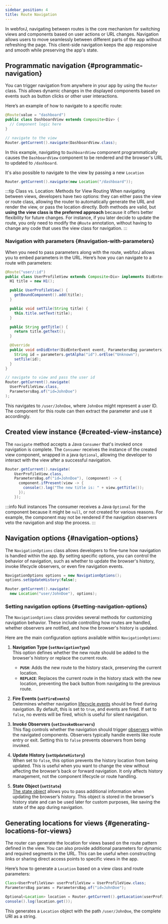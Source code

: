 ```yaml
---
sidebar_position: 4
title: Route Navigation
---
```


In webforJ, navigating between routes is the core mechanism for switching views and components based on user actions or URL changes. Navigation allows users to move seamlessly between different parts of the app without refreshing the page. This client-side navigation keeps the app responsive and smooth while preserving the app's state.

## Programmatic navigation {#programmatic-navigation}

You can trigger navigation from anywhere in your app by using the `Router` class. This allows dynamic changes in the displayed components based on events such as button clicks or other user interactions.

Here’s an example of how to navigate to a specific route:

```java
@Route(value = "dashboard")
public class DashboardView extends Composite<Div> {
  // Component logic here
}
```

```java
// navigate to the view
Router.getCurrent().navigate(DashboardView.class);
```

In this example, navigating to `DashboardView` component programmatically  causes the `DashboardView` component to be rendered
and the browser's URL to updated to `/dashboard`.

It's also possible to navigate to the view by passing a new `Location`

```java
Router.getCurrent().navigate(new Location("/dashboard"));
```

:::tip Class vs. Location: Methods for View Routing
When navigating between views, developers have two options: they can either pass the view or route class, allowing the router to automatically generate the URL and render the view, or pass the location directly. Both methods are valid, but **using the view class is the preferred approach** because it offers better flexibility for future changes. For instance, if you later decide to update the route, you only need to modify the `@Route` annotation, without having to change any code that uses the view class for navigation.
:::

### Navigation with parameters {#navigation-with-parameters}

When you need to pass parameters along with the route, webforJ allows you to embed parameters in the URL. Here’s how you can navigate to a route with parameters:

```java
@Route("user/:id")
public class UserProfileView extends Composite<Div> implements DidEnterObserver {
  H1 title = new H1();

  public UserProfileView() {
    getBoundComponent().add(title);
  }

  public void setTile(String title) {
    this.title.setText(title);
  }

  public String getTitle() {
    return title.getText();
  }

  @Override
  public void onDidEnter(DidEnterEvent event, ParametersBag parameters) {
    String id = parameters.getAlpha("id").orElse("Unknown");
    setTile(id);
  }
}
```

```java
// navigate to view and pass the user id
Router.getCurrent().navigate(
  UserProfileView.class,
  ParametersBag.of("id=JohnDoe")
);
```

This navigates to `/user/JohnDoe`, where `JohnDoe` might represent a user ID. The component for this route can then extract the parameter and use it accordingly.

## Created view instance {#created-view-instance}

The `navigate` method accepts a Java `Consumer` that's invoked once navigation is complete. The `Consumer` receives the instance of the created view component, wrapped in a java `Optional`, allowing the developer to interact with the view after a successful navigation.

```java
Router.getCurrent().navigate(
    UserProfileView.class,
    ParametersBag.of("id=JohnDoe"), (component) -> {
      component.ifPresent(view -> {
        console().log("The new title is: " + view.getTitle());
      });
    });
```

:::info Null instances
The consumer receives a Java `Optional` for the component because it might be `null`, or not created for various reasons. For example, the component may not be rendered if the navigation observers veto the navigation and stop the process.
:::

## Navigation options {#navigation-options}

The `NavigationOptions` class allows developers to fine-tune how navigation is handled within the app. By setting specific options, you can control the behavior of navigation, such as whether to update the browser's history, invoke lifecycle observers, or even fire navigation events.

```java
NavigationOptions options = new NavigationOptions();
options.setUpdateHistory(false);

Router.getCurrent().navigate(
  new Location("user/JohnDoe"), options);
```

### Setting navigation options {#setting-navigation-options}

The `NavigationOptions` class provides several methods for customizing navigation behavior. These include controlling how routes are handled, whether observers are notified, and how the browser's history is updated.

Here are the main configuration options available within `NavigationOptions`:

1. **Navigation Type (`setNavigationType`)**  
   This option defines whether the new route should be added to the browser's history or replace the current route.

   - **`PUSH`**: Adds the new route to the history stack, preserving the current location.
   - **`REPLACE`**: Replaces the current route in the history stack with the new location, preventing the back button from navigating to the previous route.

2. **Fire Events (`setFireEvents`)**  
   Determines whether navigation [lifecycle events](./navigation-lifecycle/navigation-events) should be fired during navigation. By default, this is set to `true`, and events are fired. If set to `false`, no events will be fired, which is useful for silent navigation.

3. **Invoke Observers (`setInvokeObservers`)**  
   This flag controls whether the navigation should trigger [observers](./navigation-lifecycle/observers) within the navigated components. Observers typically handle events like route entry or exit. Setting this to `false` prevents observers from being invoked.

4. **Update History (`setUpdateHistory`)**  
   When set to `false`, this option prevents the history location from being updated. This is useful when you want to change the view without affecting the browser’s back or forward navigation. It only affects history management, not the component lifecycle or route handling.

5. **State Object (`setState`)**  
   [The state object](./state-management#saving-and-restoring-state-in-browser-history) allows you to pass additional information when updating the browser’s history. This object is stored in the browser's history state and can be used later for custom purposes, like saving the state of the app during navigation.

## Generating locations for views {#generating-locations-for-views}

The router can generate the location for views based on the route pattern defined in the view. You can also provide additional parameters for dynamic and required segments in the URL. This can be useful when constructing links or sharing direct access points to specific views in the app.

Here’s how to generate a `Location` based on a view class and route parameters:

```java
Class<UserProfileView> userProfileView = UserProfileView.class;
ParametersBag params = ParametersBag.of("id=JohnDoe");

Optional<Location> location = Router.getCurrent().getLocation(userProfileView, params);
console().log(location.get());
```

This generates a `Location` object with the path `/user/JohnDoe`, the complete URI as a string.
